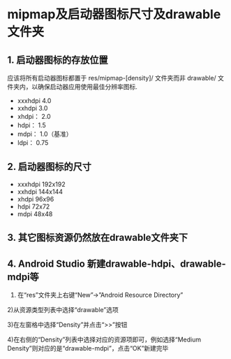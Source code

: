 #  mipmap及启动器图标尺寸及drawable文件夹

## 1. 启动器图标的存放位置
应该将所有启动器图标都置于 res/mipmap-[density]/ 文件夹而非 drawable/ 文件夹内，以确保启动器应用使用最佳分辨率图标.

* xxxhdpi   4.0
* xxhdpi    3.0
* xhdpi：  2.0
* hdpi：  1.5
* mdpi： 1.0（基准）
* ldpi：   0.75

## 2. 启动器图标的尺寸

* xxxhdpi   192x192
* xxhdpi    144x144
* xhdpi      96x96
* hdpi       72x72
* mdpi      48x48

## 3. 其它图标资源仍然放在drawable文件夹下

## 4.  Android Studio 新建drawable-hdpi、drawable-mdpi等

1) 在“res”文件夹上右键“New”->”Android Resource Directory”

2)从资源类型列表中选择“drawable”选项

3)在左窗格中选择“Density”并点击“>>”按钮

4)在右侧的“Density”列表中选择对应的资源项即可，例如选择“Medium Density”则对应的是“drawable-mdpi”，点击“OK”新建完毕





